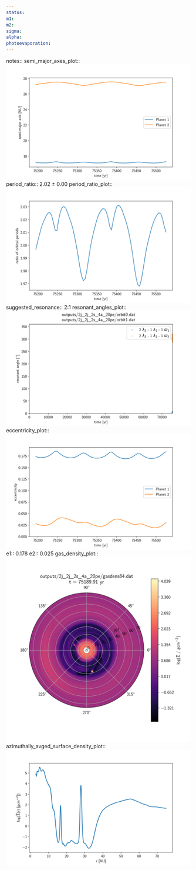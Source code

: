 ```yaml
---
status:
m1:
m2:
sigma:
alpha:
photoevaporation:
---
```


notes::
semi_major_axes_plot:: ![semi_major_axes_2j_2j_2s_4a_20pe.png](plots/semi_major_axes/semi_major_axes_2j_2j_2s_4a_20pe.png)
period_ratio:: 2.02 ± 0.00
period_ratio_plot:: ![period_ratio_2j_2j_2s_4a_20pe.png](plots/period_ratio/period_ratio_2j_2j_2s_4a_20pe.png)
suggested_resonance:: 2:1
resonant_angles_plot:: ![resonant_angles_2j_2j_2s_4a_20pe.png](plots/resonant_angles/resonant_angles_2j_2j_2s_4a_20pe.png)
eccentricity_plot:: ![eccentricity_2j_2j_2s_4a_20pe.png](plots/eccentricity/eccentricity_2j_2j_2s_4a_20pe.png)
e1:: 0.178
e2:: 0.025
gas_density_plot:: ![gas_density_2j_2j_2s_4a_20pe.png](plots/gas_density/gas_density_2j_2j_2s_4a_20pe.png)
azimuthally_avged_surface_density_plot:: ![azimuthally_avged_surface_density_2j_2j_2s_4a_20pe.png](plots/azimuthally_avged_surface_density/azimuthally_avged_surface_density_2j_2j_2s_4a_20pe.png)
